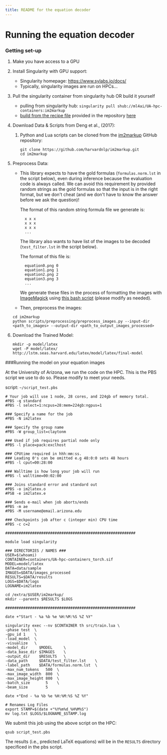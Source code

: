 ```yaml
---
title: README for the equation decoder
---
```


# Running the equation decoder

### Getting set-up

1. Make you have access to a GPU

2. Install Singularity with GPU support:

   - Singularity homepage: <https://www.sylabs.io/docs/>
   - Typically, singularity images are run on HPCs...

3. Pull the singularity container from singularity hub OR build it yourself

   - pulling from singularity hub: `singularity pull shub://ml4ai/UA-hpc-containers:im2markup`
   - [build from the recipe file](https://singularity.lbl.gov/docs-build-container#building-containers-from-singularity-recipe-files) provided in the repository [here](https://github.com/ml4ai/automates/blob/2f5c2499152c0d9dd27f5ad6b9b1ecb95999a110/equation_extraction/containers/Singularity.im2markup)

4. Download Data & Scripts from Deng et al., (2017): 

   1. Python and Lua scripts can be cloned from the [im2markup](https://github.com/harvardnlp/im2markup) GitHub repository:

      ```
      git clone https://github.com/harvardnlp/im2markup.git
      cd im2markup
      ```

5. Preprocess Data:

    - This library expects to have the gold formulas (`formulas.norm.lst` in the script below), even during inference because the evaluation code is always called.  We can avoid this requirement by provided random strings as the gold formulas so that the input is in the right format, but we don't cheat (and we don't have to know the answer before we ask the question)!  

      The format of this random string formula file we generate is:

      ```
        x x x
        x x x
        x x x
        ...
      ```
      The library also wants to have list of the images to be decoded (`test_filter.lst` in the script below).  

      The format of this file is:

      ```
        equation0.png 0
        equation1.png 1
        equation2.png 2
        equation3.png 3
        ...
      ```

      We generate these files in the process of formatting the images with [ImageMagick](https://www.imagemagick.org) using [this bash script](https://github.com/ml4ai/automates/blob/d14c69372b7cd20f6085812f66970b0bd9230409/equation_extraction/convert_to_png.sh) (please modify as needed).  

    - Then, preprocess the images:

    ```
    cd im2markup
    python scripts/preprocessing/preprocess_images.py --input-dir <path_to_images> --output-dir <path_to_output_images_processed>
    ```

 6. Download the Trained Model:

     ```
     mkdir -p model/latex
     wget -P model/latex/ http://lstm.seas.harvard.edu/latex/model/latex/final-model
     ```



###Running the model on your equation images

At the University of Arizona, we run the code on the HPC.  This is the PBS script we use to do so.  Please modify to meet your needs. 

script: ```~/script_test.pbs```

```
# Your job will use 1 node, 28 cores, and 224gb of memory total.
#PBS -q standard
#PBS -l select=1:ncpus=28:mem=224gb:ngpus=1

### Specify a name for the job
#PBS -N im2latex

### Specify the group name
#PBS -W group_list=claytonm

### Used if job requires partial node only
#PBS -l place=pack:exclhost

### CPUtime required in hhh:mm:ss.
### Leading 0's can be omitted e.g 48:0:0 sets 48 hours
#PBS -l cput=00:28:00

### Walltime is how long your job will run
#PBS -l walltime=00:02:00

### Joins standard error and standard out
#PBS -o im2latex.o
#PSB -e im2latex.e

### Sends e-mail when job aborts/ends
#PBS -m ae
#PBS -M username@email.arizona.edu

### Checkpoints job after c (integer min) CPU time
#PBS -c c=2

##########################################################

module load singularity

### DIRECTORIES / NAMES ###
USER=$(whoami)
CONTAINER=containers/UA-hpc-containers_torch.sif
MODEL=model/latex
DATA=data/sample
IMAGES=$DATA/images_processed
RESULTS=$DATA/results
LOGS=$DATA/logs
LOGNAME=im2latex

cd /extra/$USER/im2markup/
mkdir --parents $RESULTS $LOGS

##########################################################

date +"Start - %a %b %e %H:%M:%S %Z %Y"

singularity exec --nv $CONTAINER th src/train.lua \
-phase test  \
-gpu_id 1    \
-load_model  \
-visualize   \
-model_dir     $MODEL     \
-data_base_dir $IMAGES    \
-output_dir    $RESULTS   \
-data_path     $DATA/test_filter.lst    \
-label_path    $DATA/formulas.norm.lst  \
-max_num_tokens   500  \
-max_image_width  800  \
-max_image_height 800  \
-batch_size       5    \
-beam_size        5

date +"End - %a %b %e %H:%M:%S %Z %Y"

# Renames Log Files
export STAMP=$(date +"%Y%m%d_%H%M%S")
mv log.txt $LOGS/$LOGNAME_$STAMP.log
```

We submit this job using the above script on the HPC:

```
qsub script_test.pbs
```

The results (i.e., predicted LaTeX equations) will be in the `RESULTS` directory specificed in the pbs script.

